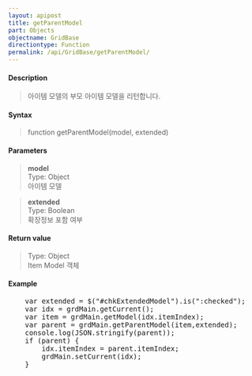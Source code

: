```yaml
---
layout: apipost
title: getParentModel
part: Objects
objectname: GridBase
directiontype: Function
permalink: /api/GridBase/getParentModel/
---
```



#### Description

> 아이템 모델의 부모 아이템 모델을 리턴합니다.    

#### Syntax

> function getParentModel(model, extended)    

#### Parameters

> **model**    
> Type: Object    
> 아이템 모델    

> **extended**    
> Type: Boolean    
> 확장정보 포함 여부    

#### Return value

> Type: Object    
> Item Model 객체    

#### Example

<pre class="prettyprint">
    var extended = $("#chkExtendedModel").is(":checked");
    var idx = grdMain.getCurrent();
    var item = grdMain.getModel(idx.itemIndex);
    var parent = grdMain.getParentModel(item,extended);
    console.log(JSON.stringify(parent));
    if (parent) {
        idx.itemIndex = parent.itemIndex;
        grdMain.setCurrent(idx);
    }
</pre>




